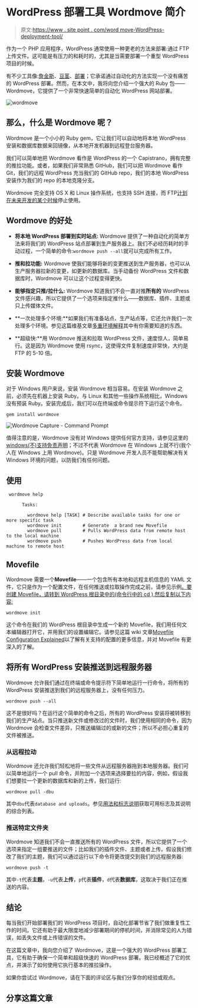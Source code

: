 # WordPress 部署工具 Wordmove 简介

> 原文:[https://www . site point . com/word move-WordPress-deployment-tool/](https://www.sitepoint.com/wordmove-wordpress-deployment-tool/)

作为一个 PHP 应用程序，WordPress 通常使用一种更老的方法来部署:通过 FTP 上传文件。这可能是有压力的和耗时的，尤其是当需要部署一个重型 WordPress 项目的时候。

有不少工具像:[詹金斯](http://jenkins.io)、[豆茎](http://beanstalkapp.com)、[部署](https://deployhq.com)；它承诺通过自动化的方法实现一个没有痛苦的 WordPress 部署。然而，在本文中，我将向您介绍一个强大的 Ruby 包——Wordmove，它提供了一个非常快速简单的自动化 WordPress 网站部署。

![wordmove](../Images/9aa1d7f9480735b84f997b9e41c7d715.png)

## 那么，什么是 Wordmove 呢？

Wordmove 是一个小小的 Ruby gem，它让我们可以自动地将本地 WordPress 安装和数据库数据来回镜像，从本地开发机器到远程登台服务器。

我们可以简单地把 Wordmove 看作是 WordPress 的一个 Capistrano，拥有完整的推拉功能。或者，如果我们非常熟悉 GitHub，我们可以把 Wordmove 看作 Git，我们的远程 WordPress 充当我们的 GitHub repo，我们的本地 WordPress 安装作为我们的 repo 的本地克隆分支。

Wordmove 完全支持 OS X 和 Linux 操作系统，也支持 SSH 连接，而 FTP[计划在未来开发的某个时候](https://github.com/welaika/wordmove/wiki/FTP-support-disclaimer)停止使用。

## Wordmove 的好处

*   **将本地 WordPress 部署到实时站点:** Wordmove 提供了一种自动化的简单方法来将我们的 WordPress 站点部署到生产服务器上。我们不必经历耗时的手动过程，一个简单的命令:`wordmove push --all`就可以完成所有工作。

*   **推和拉功能:** Wordmove 使我们能够将新的变更推送到生产服务器，也可以从生产服务器拉新的变更，如更新的数据库。当手动备份 WordPress 文件和数据库时，Wordmove 可以让这个过程变得更快。

*   **能够指定只推/拉什么:** Wordmove 知道我们不会一直对推**所有的** WordPress 文件感兴趣，所以它提供了一个选项来指定推什么——数据库、插件、主题或只上传媒体文件。

*   **一次处理多个环境:**如果我们有准备站点、生产站点等，它还允许我们一次处理多个环境。参见这篇维基文章[多重环境解释](https://github.com/welaika/wordmove/wiki/Multiple-environments-explained)其中有你需要知道的东西。

*   **超级快:**用 Wordmove 推送和拉取 WordPress 文件，速度惊人，简单易行。这是因为 Wordmove 使用 rsync，这使得文件复制速度非常快，大约是 FTP 的 5-10 倍。

## 安装 Wordmove

对于 Windows 用户来说，安装 Wordmove 相当容易。在安装 Wordmove 之前，必须先在机器上安装 Ruby。与 Linux 和其他一些操作系统相比，Windows 没有预装 Ruby。安装完成后，我们可以在终端或命令提示符下运行这个命令。

`gem install wordmove`

![Wordmove Capture - Command Prompt](../Images/3f7fe3e896cc641155cc58da02bb31cb.png)

值得注意的是，Wordmove 没有对 Windows 提供任何官方支持，请参见这里的 [windows(不)支持免责声明](https://github.com/welaika/wordmove/wiki/Windows-%28un%29support-disclaimer)；不过不代表 Wordmove 在 Windows 上就不行(我个人在 Windows 上用 Wordmove)。只是 Wordmove 开发人员不能帮助解决有关 Windows 环境的问题，以防我们有任何问题。

## 使用

```
 wordmove help

      Tasks:

        wordmove help [TASK] # Describe available tasks for one or more specific task
        wordmove init        # Generate  a brand new Movefile
        wordmove pull        # Pulls WordPress data from remote host to the local machine
        wordmove push        # Pushes WordPress data from local machine to remote host 
```

## Movefile

Wordmove 需要一个**Movefile**——一个包含所有本地和远程主机信息的 YAML 文件，它只是作为一个配置文件，在任何推送或拉取操作完成之前，请参见示例[。要创建 Movefile，请转到 WordPress 根目录中的(命令行中的 cd ),然后复制以下内容:](https://github.com/welaika/wordmove)

`wordmove init`

这个命令在我们的 WordPress 根目录中生成一个新的 Movefile，我们用任何文本编辑器打开它，并用我们的设置编辑它。请参见这篇 wiki 文章[Movefile Configuration Explained](https://github.com/welaika/wordmove/wiki/Movefile-configurations-explained)以了解有关支持的配置的更多信息，并对 Movefile 有更深入的了解。

## 将所有 WordPress 安装推送到远程服务器

Wordmove 允许我们通过在终端或命令提示符下简单地运行一行命令，将所有的 WordPress 安装推送到我们的远程服务器上，没有任何压力。

`wordmove push --all`

这不是很好吗？在运行这个简单的命令之后，所有的 WordPress 安装将被转移到我们的生产站点。当只推送新文件或修改过的文件时，我们使用相同的命令，因为 Wordmove 会检查文件差异，只推送编辑过的或新的文件；所以不必担心重复的文件被推送。

### 从远程拉动

Wordmove 还允许我们轻松地将一些文件从远程服务器拖到本地服务器。我们可以简单地运行一个 pull 命令，并附加一个选项来选择要拉的内容，例如，假设我们想要拉一个更新的数据库和新的上传，我们运行:

`wordmove pull -dbu`

其中`dbu`代表`database and uploads`。参见[用法和标志说明](https://github.com/welaika/wordmove/wiki/Usage-and-flags-explained)获取可用标志及其说明的综合列表。

### 推送特定文件夹

Wordmove 知道我们不会一直推送所有的 WordPress 文件，所以它提供了一个选项来指定一组要推送的文件；比如我们的插件文件、主题或者上传。假设我们修改了我们的主题，我们可以通过运行以下命令将更改提交到我们的远程服务器:

`wordmove push -t`

其中`-t`代表**主题**，`-u`代表**上传**，`p`代表**插件**，`d`代表**数据库**，这取决于我们正在推送的内容。

## 结论

每当我们开始部署我们的 WordPress 项目时，自动化部署节省了我们做重复性工作的时间。它还有助于最大限度地减少部署期间的停机时间，并消除常见的人为错误，如丢失文件或上传错误的文件。

在这篇文章中，我向您介绍了 Wordmove，这是一个强大的 WordPress 部署工具，它有助于确保一个简单和超级快速的 WordPress 部署。我已经概述了它的优点，并演示了如何使用它执行基本的推拉操作。

如果你尝试过 Wordmove，请在下面的评论区与我们分享你的经验或观点。

## 分享这篇文章